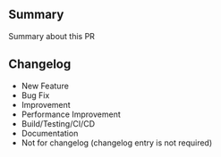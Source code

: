 ## Summary

Summary about this PR

## Changelog

- New Feature
- Bug Fix
- Improvement
- Performance Improvement
- Build/Testing/CI/CD
- Documentation
- Not for changelog (changelog entry is not required)

